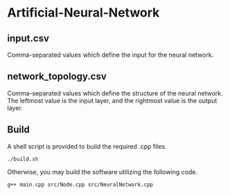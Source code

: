 # Artificial-Neural-Network

## input.csv
Comma-separated values which define the input for the neural network.

## network_topology.csv
Comma-separated values which define the structure of the neural network. The leftmost value is the input layer, and the rightmost value is the output layer.

## Build
A shell script is provided to build the required .cpp files.
```console
./build.sh
```
Otherwise, you may build the software utilizing the following code.
```console
g++ main.cpp src/Node.cpp src/NeuralNetwork.cpp
```
